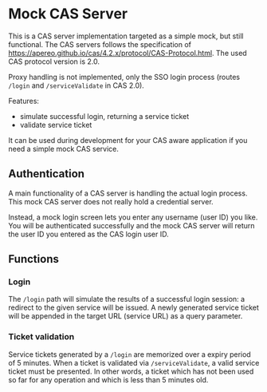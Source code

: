 # Mock CAS Server

This is a CAS server implementation targeted as a simple mock, but still functional. The CAS servers follows the specification of https://apereo.github.io/cas/4.2.x/protocol/CAS-Protocol.html. The used CAS protocol version is 2.0.

Proxy handling is not implemented, only the SSO login process (routes `/login` and `/serviceValidate` in CAS 2.0).

Features:

* simulate successful login, returning a service ticket
* validate service ticket

It can be used during development for your CAS aware application if you need a simple mock CAS service.

## Authentication

A main functionality of a CAS server is handling the actual login process. This mock CAS server does not really hold a credential server.

Instead, a mock login screen lets you enter any username (user ID) you like. You will be authenticated successfully and the mock CAS server will return the user ID you entered as the CAS login user ID. 

## Functions

### Login

The `/login` path will simulate the results of a successful login session: a redirect to the given service will be issued. A newly generated service ticket will be appended in the target URL (service URL) as a query parameter.

### Ticket validation

Service tickets generated by a `/login` are memorized over a expiry period of 5 minutes. When a ticket is validated via `/serviceValidate`, a valid service ticket must be presented. In other words, a ticket which has not been used so far for any operation and which is less than 5 minutes old.

